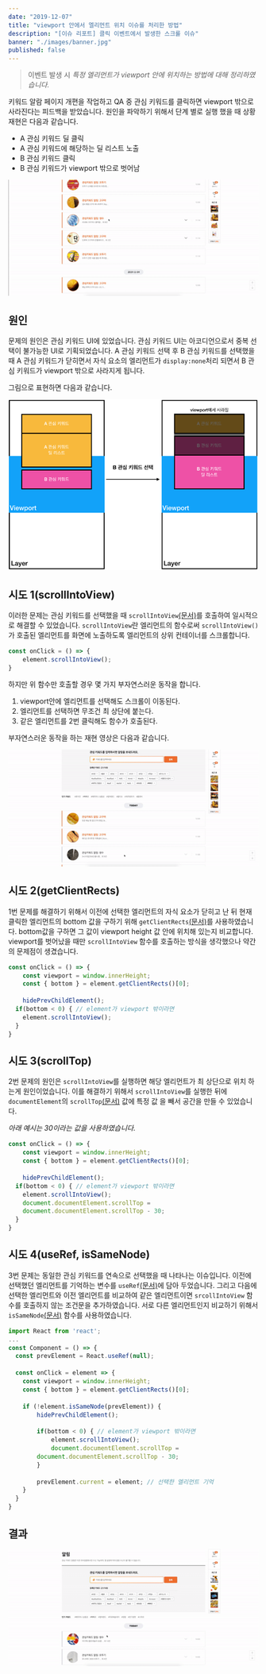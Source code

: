 ```yaml
---
date: "2019-12-07"
title: "viewport 안에서 엘리먼트 위치 이슈를 처리한 방법"
description: "[이슈 리포트] 클릭 이벤트에서 발생한 스크롤 이슈"
banner: "./images/banner.jpg"
published: false
---
```


> 이벤트 발생 시 *특정 엘리먼트가 viewport 안에 위치하는 방법에 대해 정리하였습니다.*

키워드 알람 페이지 개편을 작업하고 QA 중 관심 키워드를 클릭하면 viewport 밖으로 사라진다는 피드백을 받았습니다. 원인을 파악하기 위해서 단계 별로 실행 했을 때 상황 재현은 다음과 같습니다.

- A 관심 키워드 딜 클릭
- A 관심 키워드에 해당하는 딜 리스트 노출
- B 관심 키워드 클릭
- B 관심 키워드가 viewport 밖으로 벗어남

![viewport/issue-view-1](https://raw.githubusercontent.com/ESTAID/estaid-starter-blog/master/content/blog/scroll-issue-in-element-viewport/images/issue-view.gif)

## 원인

문제의 원인은 관심 키워드 UI에 있었습니다. 관심 키워드 UI는 아코디언으로서 중복 선택이 불가능한 UI로 기획되었습니다. A 관심 키워드 선택 후 B 관심 키워드를 선택했을 때 A 관심 키워드가 닫히면서 자식 요소의 엘리먼트가 `display:none`처리 되면서 B 관심 키워드가 viewport 밖으로 사라지게 됩니다.

그림으로 표현하면 다음과 같습니다.

![screen](https://raw.githubusercontent.com/ESTAID/estaid-starter-blog/master/content/blog/scroll-issue-in-element-viewport/images/screen.png)

## 시도 1(scrollIntoView)

이러한 문제는 관심 키워드를 선택했을 때 `scrollIntoView`[(문서)](https://developer.mozilla.org/en-US/docs/Web/API/Element/scrollIntoView)를 호출하여 일시적으로 해결할 수 있었습니다. `scrollIntoView`란 엘리먼트의 함수로써 `scrollIntoView()`가 호출된 엘리먼트를 화면에 노출하도록 엘리먼트의 상위 컨테이너를 스크롤합니다. 

```jsx
const onClick = () => {
	element.scrollIntoView();
}
```

하지만 위 함수만 호출할 경우 몇 가지 부자연스러운 동작을 합니다.

1. viewport안에 엘리먼트를 선택해도 스크롤이 이동된다.
2. 엘리먼트를 선택하면 무조건 최 상단에 붙는다.
3. 같은 엘리먼트를 2번 클릭해도 함수가 호출된다.

부자연스러운 동작을 하는 재현 영상은 다음과 같습니다.

![viewport/issue-view-2](https://raw.githubusercontent.com/ESTAID/estaid-starter-blog/master/content/blog/scroll-issue-in-element-viewport/images/issue-view-2.gif)

## 시도 2(getClientRects)

1번 문제를 해결하기 위해서 이전에 선택한 엘리먼트의 자식 요소가 닫히고 난 뒤 현재 클릭한 엘리먼트의 bottom 값을 구하기 위해 `getClientRects`[(문서)](https://developer.mozilla.org/en-US/docs/Web/API/Element/getClientRects)를 사용하였습니다. bottom값을 구하면 그 값이 viewport height 값 안에 위치해 있는지 비교합니다. viewport를 벗어났을 때만 `scrollIntoView` 함수를 호출하는 방식을 생각했으나 약간의 문제점이 생겼습니다.

```jsx
const onClick = () => {
	const viewport = window.innerHeight;
	const { bottom } = element.getClientRects()[0];

	hidePrevChildElement();
  if(bottom < 0) { // element가 viewport 밖이라면
    element.scrollIntoView();
  }
}
```

## 시도 3(scrollTop)

2번 문제의 원인은 `scrollIntoView`를 실행하면 해당 엘리먼트가 최 상단으로 위치 하는게 원인이었습니다. 이를 해결하기 위해서 `scrollIntoView`를 실행한 뒤에 `documentElement`의 `scrollTop`[(문서)](https://developer.mozilla.org/en-US/docs/Web/API/Element/scrollTop) 값에 특정 값 을 빼서 공간을 만들 수 있었습니다. 

*아래 예시는 30이라는 값을 사용하였습니다.*

```jsx
const onClick = () => {
	const viewport = window.innerHeight;
	const { bottom } = element.getClientRects()[0];

	hidePrevChildElement();
  if(bottom < 0) { // element가 viewport 밖이라면
    element.scrollIntoView();
    document.documentElement.scrollTop =
    document.documentElement.scrollTop - 30;
  }
}
```

## 시도 4(useRef, isSameNode)

3번 문제는 동일한 관심 키워드를 연속으로 선택했을 때 나타나는 이슈입니다. 이전에 선택했던 엘리먼트를 기억하는 변수를 `useRef`[(문서)](https://ko.reactjs.org/docs/hooks-reference.html#useref)에 담아 두었습니다. 그리고 다음에 선택한 엘리먼트와 이전 엘리먼트를 비교하여 같은 엘리먼트이면 `srcollIntoView` 함수를 호출하지 않는 조건문을 추가하였습니다. 서로 다른 엘리먼트인지 비교하기 위해서 `isSameNode`[(문서)](https://developer.mozilla.org/en-US/docs/Web/API/Node/isSameNode) 함수를 사용하였습니다.

```jsx
import React from 'react';
...
const Component = () => {
  const prevElement = React.useRef(null);

  const onClick = element => {
    const viewport = window.innerHeight;
    const { bottom } = element.getClientRects()[0];

    if (!element.isSameNode(prevElement)) {
	    hidePrevChildElement();

	    if(bottom < 0) { // element가 viewport 밖이라면
		    element.scrollIntoView();
		    document.documentElement.scrollTop =
        document.documentElement.scrollTop - 30;
	    }

	    prevElement.current = element; // 선택한 엘리먼트 기억
    }
  }
}
```

## 결과

![solution](https://raw.githubusercontent.com/ESTAID/estaid-starter-blog/master/content/blog/scroll-issue-in-element-viewport/images/solution.gif)
